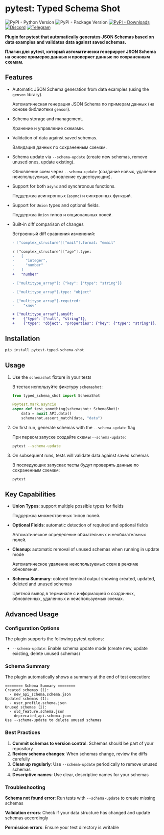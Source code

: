 # pytest: Typed Schema Shot

![PyPI - Python Version](https://img.shields.io/pypi/pyversions/pytest-typed-schema-shot)
![PyPI - Package Version](https://img.shields.io/pypi/v/pytest-typed-schema-shot?color=blue)
[![PyPI - Downloads](https://img.shields.io/pypi/dm/pytest-typed-schema-shot?label=PyPi%20downloads)](https://pypi.org/project/pytest-typed-schema-shot/)
[![Discord](https://img.shields.io/discord/792572437292253224?label=Discord&labelColor=%232c2f33&color=%237289da)](https://discord.gg/UnJnGHNbBp)
[![Telegram](https://img.shields.io/badge/Telegram-24A1DE)](https://t.me/miskler_dev)

**Plugin for pytest that automatically generates JSON Schemas based on data examples and validates data against saved schemas.**

**Плагин для pytest, который автоматически генерирует JSON Schema на основе примеров данных и проверяет данные по сохраненным схемам.**

## Features

* Automatic JSON Schema generation from data examples (using the `genson` library).

  Автоматическая генерация JSON Schema по примерам данных (на основе библиотеки `genson`).
* Schema storage and management.

  Хранение и управление схемами.
* Validation of data against saved schemas.

  Валидация данных по сохраненным схемам.
* Schema update via `--schema-update` (create new schemas, remove unused ones, update existing).

  Обновление схем через `--schema-update` (создание новых, удаление неиспользуемых, обновление существующих).
* Support for both `async` and synchronous functions.

  Поддержка асинхронных (`async`) и синхронных функций.
* Support for `Union` types and optional fields.

  Поддержка `Union` типов и опциональных полей.
* Built-in diff comparison of changes

  Встроенный diff сравнения изменений:
  ```diff
  - ["complex_structure"]["mail"].format: "email"

  r ["complex_structure"]["age"].type:
  -   [
  -     "integer",
  -     "number"
  -   ]
  +   "number"
  
  - ["multitype_array"]: {"key": {"type": "string"}}
  
  - ["multitype_array"].type: "object"
  
  - ["multitype_array"].required:
  -    "ключ"

  + ["multitype_array"].anyOf:
  +    {"type": ["null", "string"]},
  +    {"type": "object", "properties": {"key": {"type": "string"}}, "required": ["key"]}
  ```

## Installation

```bash
pip install pytest-typed-schema-shot
```

## Usage

1. Use the `schemashot` fixture in your tests

    В тестах используйте фикстуру `schemashot`:

   ```python
   from typed_schema_shot import SchemaShot

   @pytest.mark.asyncio
   async def test_something(schemashot: SchemaShot):
       data = await API.data()
       schemashot.assert_match(data, "data")
   ```

2. On first run, generate schemas with the `--schema-update` flag

    При первом запуске создайте схемы `--schema-update`:

   ```bash
   pytest --schema-update
   ```

3. On subsequent runs, tests will validate data against saved schemas

    В последующих запусках тесты будут проверять данные по сохраненным схемам:

   ```bash
   pytest
   ```

## Key Capabilities

* **Union Types**: support multiple possible types for fields

    Поддержка множественных типов полей.
* **Optional Fields**: automatic detection of required and optional fields

    Автоматическое определение обязательных и необязательных полей.
* **Cleanup**: automatic removal of unused schemas when running in update mode

    Автоматическое удаление неиспользуемых схем в режиме обновления.
* **Schema Summary**: colored terminal output showing created, updated, deleted and unused schemas

    Цветной вывод в терминале с информацией о созданных, обновленных, удаленных и неиспользуемых схемах.

## Advanced Usage

### Configuration Options

The plugin supports the following pytest options:
- `--schema-update`: Enable schema update mode (create new, update existing, delete unused schemas)

### Schema Summary

The plugin automatically shows a summary at the end of test execution:

```
======== Schema Summary ========
Created schemas (1):
  - new_api_schema.schema.json
Updated schemas (1):  
  - user_profile.schema.json
Unused schemas (2):
  - old_feature.schema.json
  - deprecated_api.schema.json
Use --schema-update to delete unused schemas
```

### Best Practices

1. **Commit schemas to version control**: Schemas should be part of your repository
2. **Review schema changes**: When schemas change, review the diffs carefully
3. **Clean up regularly**: Use `--schema-update` periodically to remove unused schemas
4. **Descriptive names**: Use clear, descriptive names for your schemas

### Troubleshooting

**Schema not found error**: Run tests with `--schema-update` to create missing schemas

**Validation errors**: Check if your data structure has changed and update schemas accordingly

**Permission errors**: Ensure your test directory is writable
